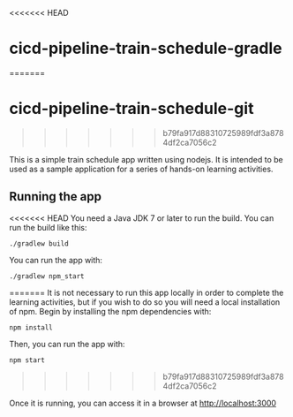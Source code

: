 <<<<<<< HEAD
# cicd-pipeline-train-schedule-gradle
=======
# cicd-pipeline-train-schedule-git
>>>>>>> b79fa917d88310725989fdf3a8784df2ca7056c2

This is a simple train schedule app written using nodejs. It is intended to be used as a sample application for a series of hands-on learning activities.

## Running the app

<<<<<<< HEAD
You need a Java JDK 7 or later to run the build. You can run the build like this:

    ./gradlew build

You can run the app with:

    ./gradlew npm_start
=======
It is not necessary to run this app locally in order to complete the learning activities, but if you wish to do so you will need a local installation of npm. Begin by installing the npm dependencies with:

    npm install

Then, you can run the app with:

    npm start
>>>>>>> b79fa917d88310725989fdf3a8784df2ca7056c2

Once it is running, you can access it in a browser at [http://localhost:3000](http://localhost:3000)